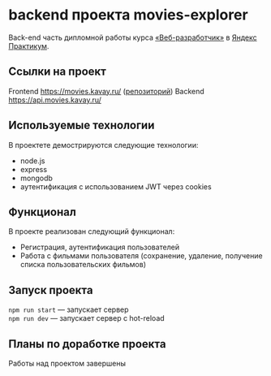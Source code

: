# backend проекта movies-explorer
Back-end часть дипломной работы  курса [«Веб-разработчик»](https://practicum.yandex.ru/web/) в [Яндекс Практикум](https://practicum.yandex.ru/).



## Ссылки на проект
Frontend https://movies.kavay.ru/ ([репозиторий](https://github.com/KPVakhrushev/yp-9-movies-explorer))
Backend https://api.movies.kavay.ru/

## Используемые технологии

В проектете демострируются следующие технологии:
* node.js
* express
* mongodb
* аутентификация с использованием JWT через cookies

## Функционал
В проекте реализован следующий функционал:
* Регистрация, аутентификация пользователей
* Работа с фильмами пользователя (сохранение, удаление, получение списка пользовательских фильмов)


## Запуск проекта
`npm run start` — запускает сервер   
`npm run dev` — запускает сервер с hot-reload

## Планы по доработке проекта
Работы над проектом завершены
